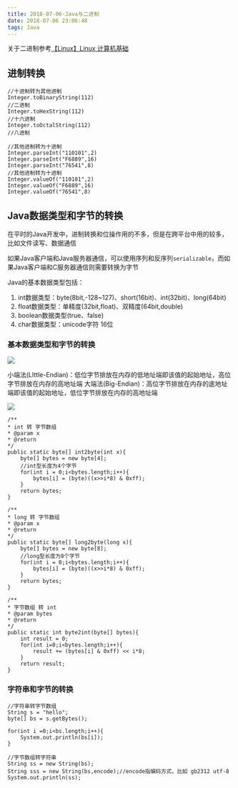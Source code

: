 ```yaml
---
title: 2018-07-06-Java与二进制
date: 2018-07-06 23:06:48
tags: Java
---
```




关于二进制参考[【Linux】Linux 计算机基础](https://fengrenxiaoli.github.io/post/2feeae2.html)


## 进制转换
```
//十进制转为其他进制
Integer.toBinaryString(112)
//二进制
Integer.toHexString(112)
//十六进制
Integer.toOctalString(112)
//八进制

//其他进制转为十进制
Integer.parseInt("110101",2)
Integer.parseInt("F6889",16)
Integer.parseInt("76541",8)
//其他进制转为十进制
Integer.valueOf("110101",2)
Integer.valueOf("F6889",16)
Integer.valueOf("76541",8)
```

## Java数据类型和字节的转换
在平时的Java开发中，进制转换和位操作用的不多，但是在跨平台中用的较多，比如文件读写、数据通信

如果Java客户端和Java服务器通信，可以使用序列和反序列`serializable`，而如果Java客户端和C服务器通信则需要转换为字节



Java的基本数据类型包括：
1. int数据类型：byte(8bit,-128~127)、short(16bit)、int(32bit)、long(64bit)
2. float数据类型：单精度(32bit,float)、双精度(64bit,double)
3. boolean数据类型(true、false)
4. char数据类型：unicode字符 16位

### 基本数据类型和字节的转换

![](/img/IMG168.png)

小端法(LIttle-Endian)：低位字节排放在内存的低地址端即该值的起始地址，高位字节排放在内存的高地址端
大端法(Big-Endian)：高位字节排放在内存的底地址端即该值的起始地址，低位字节排放在内存的高地址端


![](/img/IMG169.png)

```
/**
* int 转 字节数组
* @param x
* @return
*/
public static byte[] int2byte(int x){
    byte[] bytes = new byte[4];
    //int型长度为4个字节
    for(int i = 0;i<bytes.length;i++){
        bytes[i] = (byte)((x>>i*8) & 0xff);
    }
    return bytes;
}

/**
* long 转 字节数组
* @param x
* @return
*/
public static byte[] long2byte(long x){
    byte[] bytes = new byte[8];
    //long型长度为8个字节
    for(int i = 0;i<bytes.length;i++){
        bytes[i] = (byte)((x>>i*8) & 0xff);
    }
    return bytes;
}

/**
* 字节数组 转 int
* @param bytes
* @return
*/
public static int byte2int(byte[] bytes){
    int result = 0;
    for(int i=0;i<bytes.length;i++){
        result += (bytes[i] & 0xff) << i*8;
    }
    return result;
}
```

### 字符串和字节的转换

```
//字符串转字节数组
String s = "hello";
byte[] bs = s.getBytes();

for(int i =0;i<bs.length;i++){
    System.out.println(bs[i]);
}

//字节数组转字符串
String ss = new String(bs);
String sss = new String(bs,encode);//encode指编码方式，比如 gb2312 utf-8
System.out.println(ss);
```
